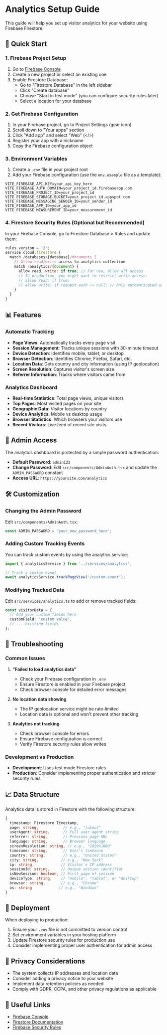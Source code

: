 # Analytics Setup Guide

This guide will help you set up visitor analytics for your website using Firebase Firestore.

## 🚀 Quick Start

### 1. Firebase Project Setup

1. Go to [Firebase Console](https://console.firebase.google.com/)
2. Create a new project or select an existing one
3. Enable Firestore Database:
   - Go to "Firestore Database" in the left sidebar
   - Click "Create database"
   - Choose "Start in test mode" (you can configure security rules later)
   - Select a location for your database

### 2. Get Firebase Configuration

1. In your Firebase project, go to Project Settings (gear icon)
2. Scroll down to "Your apps" section
3. Click "Add app" and select "Web" (</>) 
4. Register your app with a nickname
5. Copy the Firebase configuration object

### 3. Environment Variables

1. Create a `.env` file in your project root
2. Add your Firebase configuration (use the `env.example` file as a template):

```env
VITE_FIREBASE_API_KEY=your_api_key_here
VITE_FIREBASE_AUTH_DOMAIN=your_project_id.firebaseapp.com
VITE_FIREBASE_PROJECT_ID=your_project_id
VITE_FIREBASE_STORAGE_BUCKET=your_project_id.appspot.com
VITE_FIREBASE_MESSAGING_SENDER_ID=your_sender_id
VITE_FIREBASE_APP_ID=your_app_id
VITE_FIREBASE_MEASUREMENT_ID=your_measurement_id
```

### 4. Firestore Security Rules (Optional but Recommended)

In your Firebase Console, go to Firestore Database > Rules and update them:

```javascript
rules_version = '2';
service cloud.firestore {
  match /databases/{database}/documents {
    // Allow read/write access to analytics collection
    match /analytics/{document} {
      allow read, write: if true; // For now, allow all access
      // In production, you might want to restrict write access:
      // allow read: if true;
      // allow write: if request.auth != null; // Only authenticated users can write
    }
  }
}
```

## 📊 Features

### Automatic Tracking
- **Page Views**: Automatically tracks every page visit
- **Session Management**: Tracks unique sessions with 30-minute timeout
- **Device Detection**: Identifies mobile, tablet, or desktop
- **Browser Detection**: Identifies Chrome, Firefox, Safari, etc.
- **Location Data**: Gets country and city information (using IP geolocation)
- **Screen Resolution**: Captures visitor's screen size
- **Referrer Information**: Tracks where visitors came from

### Analytics Dashboard
- **Real-time Statistics**: Total page views, unique visitors
- **Top Pages**: Most visited pages on your site
- **Geographic Data**: Visitor locations by country
- **Device Analytics**: Mobile vs desktop usage
- **Browser Statistics**: Which browsers your visitors use
- **Recent Visitors**: Live feed of recent site visits

## 🔐 Admin Access

The analytics dashboard is protected by a simple password authentication:

- **Default Password**: `admin123`
- **Change Password**: Edit `src/components/AdminAuth.tsx` and update the `ADMIN_PASSWORD` constant
- **Access URL**: `https://yoursite.com/analytics`

## 🛠️ Customization

### Changing the Admin Password

Edit `src/components/AdminAuth.tsx`:

```typescript
const ADMIN_PASSWORD = 'your_new_password_here';
```

### Adding Custom Tracking Events

You can track custom events by using the analytics service:

```typescript
import { analyticsService } from '../services/analytics';

// Track a custom event
await analyticsService.trackPageView('/custom-event');
```

### Modifying Tracked Data

Edit `src/services/analytics.ts` to add or remove tracked fields:

```typescript
const visitorData = {
  // Add your custom fields here
  customField: 'custom value',
  // ... existing fields
};
```

## 🔧 Troubleshooting

### Common Issues

1. **"Failed to load analytics data"**
   - Check your Firebase configuration in `.env`
   - Ensure Firestore is enabled in your Firebase project
   - Check browser console for detailed error messages

2. **No location data showing**
   - The IP geolocation service might be rate-limited
   - Location data is optional and won't prevent other tracking

3. **Analytics not tracking**
   - Check browser console for errors
   - Ensure Firebase configuration is correct
   - Verify Firestore security rules allow writes

### Development vs Production

- **Development**: Uses test mode Firestore rules
- **Production**: Consider implementing proper authentication and stricter security rules

## 📈 Data Structure

Analytics data is stored in Firestore with the following structure:

```typescript
{
  timestamp: Firestore Timestamp,
  page: string,           // e.g., "/about"
  userAgent: string,      // Full user agent string
  referrer: string,       // Previous page URL
  language: string,       // Browser language
  screenResolution: string, // e.g., "1920x1080"
  timezone: string,       // User's timezone
  country: string,        // e.g., "United States"
  city: string,          // e.g., "New York"
  ip: string,            // Visitor's IP address
  sessionId: string,     // Unique session identifier
  isNewSession: boolean, // First page of session
  deviceType: string,    // "mobile", "tablet", or "desktop"
  browser: string,       // e.g., "Chrome"
  os: string            // e.g., "Windows"
}
```

## 🚀 Deployment

When deploying to production:

1. Ensure your `.env` file is not committed to version control
2. Set environment variables in your hosting platform
3. Update Firestore security rules for production use
4. Consider implementing proper user authentication for admin access

## 📝 Privacy Considerations

- The system collects IP addresses and location data
- Consider adding a privacy notice to your website
- Implement data retention policies as needed
- Comply with GDPR, CCPA, and other privacy regulations as applicable

## 🔗 Useful Links

- [Firebase Console](https://console.firebase.google.com/)
- [Firestore Documentation](https://firebase.google.com/docs/firestore)
- [Firebase Security Rules](https://firebase.google.com/docs/firestore/security/get-started) 